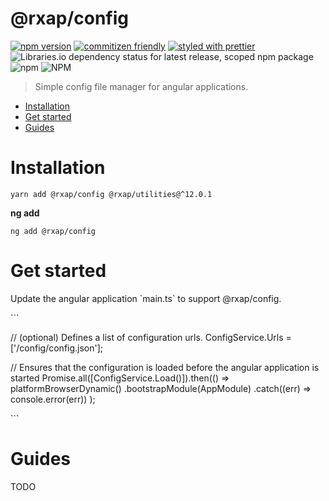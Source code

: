 @rxap/config
======

[![npm version](https://img.shields.io/npm/v/@rxap/config?style=flat-square)](https://www.npmjs.com/package/@rxap/config)
[![commitizen friendly](https://img.shields.io/badge/commitizen-friendly-brightgreen.svg?style=flat-square)](https://commitizen.github.io/cz-cli/)
[![styled with prettier](https://img.shields.io/badge/styled_with-prettier-ff69b4.svg?style=flat-square)](https://github.com/prettier/prettier)
![Libraries.io dependency status for latest release, scoped npm package](https://img.shields.io/librariesio/release/npm/@rxap/config)
![npm](https://img.shields.io/npm/dm/@rxap/config)
![NPM](https://img.shields.io/npm/l/@rxap/config)

> Simple config file manager for angular applications.

- [Installation](#installation)
- [Get started](#get-started)
- [Guides](#guides)

# Installation

```
yarn add @rxap/config @rxap/utilities@^12.0.1 
```

**ng add**

```
ng add @rxap/config
```

# Get started

Update the angular application &#x60;main.ts&#x60; to support @rxap/config.

&#x60;&#x60;&#x60;

// (optional) Defines a list of configuration urls. ConfigService.Urls &#x3D; [&#x27;/config/config.json&#x27;];

// Ensures that the configuration is loaded before the angular application is started Promise.all([ConfigService.Load()]).then(() &#x3D;&gt;
platformBrowserDynamic()
.bootstrapModule(AppModule)
.catch((err) &#x3D;&gt; console.error(err))
);

&#x60;&#x60;&#x60;

# Guides

TODO


